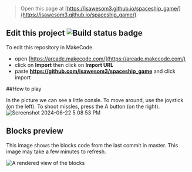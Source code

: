  


> Open this page at [https://isawesom3.github.io/spaceship_game/](https://isawesom3.github.io/spaceship_game/)


## Edit this project ![Build status badge](https://github.com/isawesom3/spaceship_game/workflows/MakeCode/badge.svg)

To edit this repository in MakeCode.

* open [https://arcade.makecode.com/](https://arcade.makecode.com/)
* click on **Import** then click on **Import URL**
* paste **https://github.com/isawesom3/spaceship_game** and click import

##How to play

In the picture we can see a little consle.
To move around, use the joystick (on the left). 
To shoot missles, press the A button (on the right).
![Screenshot 2024-06-22 5 08 53 PM](https://github.com/isawesom3/spaceship_game/assets/173570795/bd894d7f-be4b-4537-8c8d-4cd3584ac9a6)


## Blocks preview

This image shows the blocks code from the last commit in master.
This image may take a few minutes to refresh.

![A rendered view of the blocks](https://github.com/isawesom3/spaceship_game/raw/master/.github/makecode/blocks.png)
>

